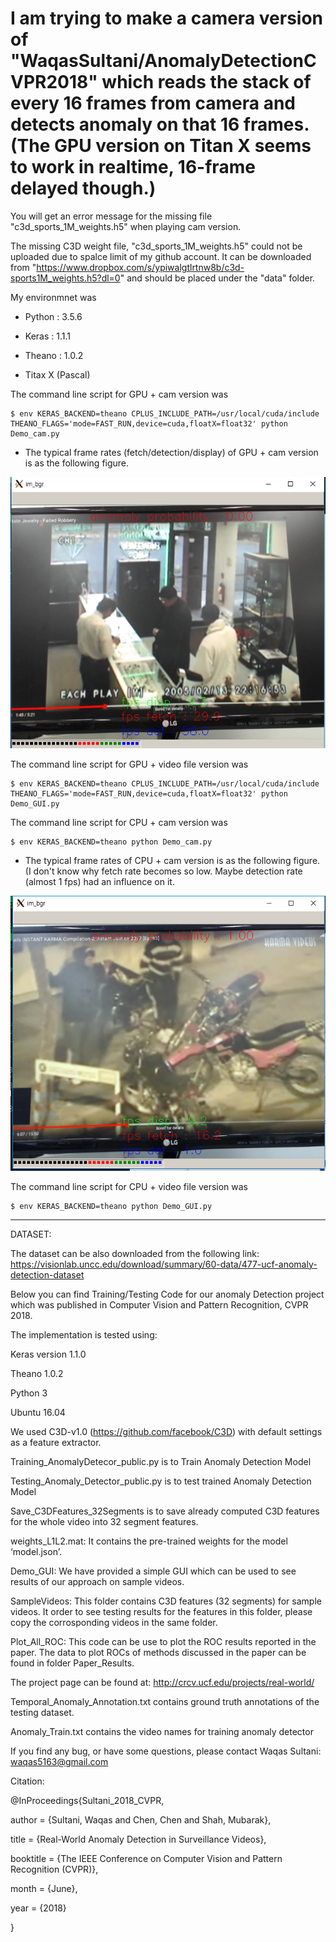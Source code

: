 # I am trying to make a camera version of "WaqasSultani/AnomalyDetectionCVPR2018" which reads the stack of every 16 frames from camera and detects anomaly on that 16 frames.  (The GPU version on Titan X seems to work in realtime, 16-frame delayed though.)


You will get an error message for the missing file "c3d_sports_1M_weights.h5" when playing cam version.

The missing C3D weight file, "c3d_sports_1M_weights.h5" could not be uploaded due to spalce limit of my github account.  It can be downloaded from "https://www.dropbox.com/s/ypiwalgtlrtnw8b/c3d-sports1M_weights.h5?dl=0" and should be placed under the "data" folder.

My environmnet was

  * Python : 3.5.6

  * Keras : 1.1.1

  * Theano : 1.0.2
  
  * Titax X (Pascal)  

The command line script for GPU + cam version was

	$ env KERAS_BACKEND=theano CPLUS_INCLUDE_PATH=/usr/local/cuda/include THEANO_FLAGS='mode=FAST_RUN,device=cuda,floatX=float32' python Demo_cam.py

  * The typical frame rates (fetch/detection/display) of GPU + cam version is as the following figure.
  
  ![fps_gpu](./img/anomaly_gpu.PNG)

The command line script for GPU + video file version was

	$ env KERAS_BACKEND=theano CPLUS_INCLUDE_PATH=/usr/local/cuda/include THEANO_FLAGS='mode=FAST_RUN,device=cuda,floatX=float32' python Demo_GUI.py




The command line script for CPU + cam version was

	$ env KERAS_BACKEND=theano python Demo_cam.py

  * The typical frame rates of CPU + cam version is as the following figure. (I don't know why fetch rate becomes so low. Maybe detection rate (almost 1 fps) had an influence on it. 
  
  ![fps_gpu](./img/anomaly_cpu.PNG)

The command line script for CPU + video file version was

	$ env KERAS_BACKEND=theano python Demo_GUI.py

---





DATASET:

The dataset can be also downloaded from the following link:
https://visionlab.uncc.edu/download/summary/60-data/477-ucf-anomaly-detection-dataset


Below you can find Training/Testing Code for our anomaly Detection project which was published in Computer Vision and Pattern Recognition, CVPR 2018.

The implementation is tested using:

Keras version 1.1.0

Theano 1.0.2

Python 3

Ubuntu 16.04


We used C3D-v1.0 (https://github.com/facebook/C3D) with default settings as a feature extractor.
 
Training_AnomalyDetecor_public.py is to Train Anomaly Detection Model


Testing_Anomaly_Detector_public.py is to test trained Anomaly Detection Model


Save_C3DFeatures_32Segments is to save already computed C3D features for the whole video into 32 segment features.


weights_L1L2.mat: It contains the pre-trained weights for the model ‘model.json’.

Demo_GUI: We have provided a simple GUI which can be used to see results of our approach on sample videos.

SampleVideos: This folder contains C3D features (32 segments) for sample videos. It order to see testing results for the features in this folder, please copy the corrosponding videos in the same folder.


Plot_All_ROC:  This code can be use to plot the ROC results reported in the paper. The data to plot ROCs of methods discussed in the paper can be found in folder Paper_Results.


The project page can be found at: http://crcv.ucf.edu/projects/real-world/

Temporal_Anomaly_Annotation.txt contains ground truth annotations of the testing dataset.

Anomaly_Train.txt contains the video names for training anomaly detector




If you find any bug, or have some questions, please contact Waqas Sultani: waqas5163@gmail.com


Citation:

@InProceedings{Sultani_2018_CVPR,

author = {Sultani, Waqas and Chen, Chen and Shah, Mubarak},

title = {Real-World Anomaly Detection in Surveillance Videos},

booktitle = {The IEEE Conference on Computer Vision and Pattern Recognition (CVPR)},

month = {June},

year = {2018}

}
